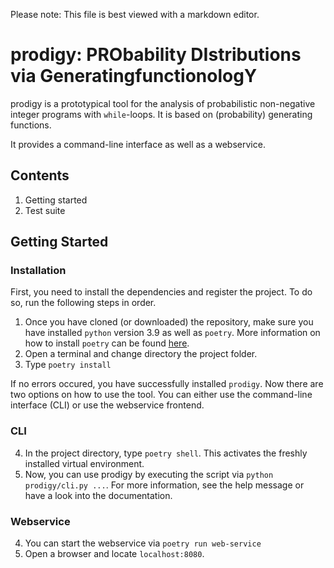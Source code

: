 Please note: This file is best viewed with a markdown editor.

# prodigy: PRObability DIstributions via GeneratingfunctionologY

prodigy is a prototypical tool for the analysis of probabilistic non-negative integer programs with `while`-loops. It is based on (probability) generating functions.

It provides a command-line interface as well as a webservice.

## Contents

1. Getting started
2. Test suite


## Getting Started

### Installation

First, you need to install the dependencies and register the project. To do so, run the following steps in order.
1. Once you have cloned (or downloaded) the repository, make sure you have installed `python` version 3.9 as well as `poetry`. More information on how to install `poetry` can be found [here](https://python-poetry.org/docs/#installation).
2. Open a terminal and change directory the project folder.
3. Type ``poetry install``

If no errors occured, you have successfully installed `prodigy`.
Now there are two options on how to use the tool. You can either use the command-line interface (CLI) or use the webservice frontend.

### CLI

4. In the project directory, type ``poetry shell``. This activates the freshly installed virtual environment.
5. Now, you can use prodigy by executing the script via `python prodigy/cli.py ...`. For more information, see the help message or have a look into the documentation.


### Webservice
4. You can start the webservice via ``poetry run web-service``
5. Open a browser and locate `localhost:8080`.


